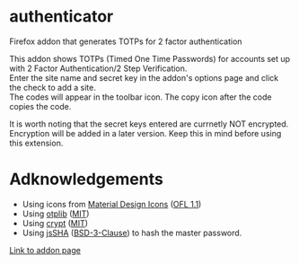 # authenticator
Firefox addon that generates TOTPs for 2 factor authentication

This addon shows TOTPs (Timed One Time Passwords) for accounts set up with 2 Factor Authentication/2 Step Verification.  
Enter the site name and secret key in the addon's options page and click the check to add a site.  
The codes will appear in the toolbar icon. The copy icon after the code copies the code.

It is worth noting that the secret keys entered are currnetly NOT encrypted. Encryption will be added in a later version. Keep this in mind before using this extension.

# Adknowledgements
 * Using icons from [Material Design Icons](https://materialdesignicons.com/) ([OFL 1.1](http://scripts.sil.org/OFL))
 * Using [otplib](https://github.com/yeojz/otplib) ([MIT](https://opensource.org/licenses/mit))
 * Using [crypt](https://github.com/Max1Truc/crypt) ([MIT](https://opensource.org/licenses/mit))
 * Using [jsSHA](https://caligatio.github.io/jsSHA/) ([BSD-3-Clause](https://opensource.org/licenses/BSD-3-Clause)) to hash the master password.

[Link to addon page](https://addons.mozilla.org/en-US/firefox/addon/two-factor-authenticator/)
